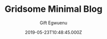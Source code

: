 ---
title: Gridsome Minimal Blog
github: https://github.com/lauragift21/gridsome-minimal-blog
demo: https://gridsome-blog-telerik.netlify.com/
author: Gift Egwuenu
ssg:
  - Gridsome
cms:
  - No CMS
date: 2019-05-23T10:48:45.000Z
description: A blog built with Gridsome and Hosted on Netlify
stale: true
---